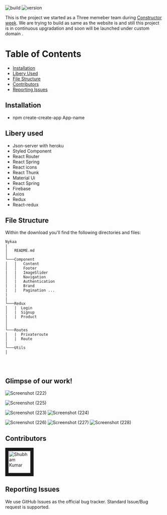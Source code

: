 ![build](https://img.shields.io/travis/USER/REPO.svg) ![version](https://img.shields.io/badge/version-1.0.0-blue.svg)  
<!--- ![Product Presentation Image](public/cover.png) --> 
This is the project we started as a Three memeber team  during [Constructor week](https://www.nykaa.com/). We are trying to build as same as the website is and  still this project is in continuous upgradation and soon will be launched under custom domain .
# Table of Contents

* [Installation](#installation)
* [Libery Used](#file-structure)
* [File Structure](#file-structure)
* [Contributors](#contributors)
* [Reporting Issues](#reporting-issues)


## Installation

* npm create-create-app App-name

## Libery used

* Json-server with heroku
* Styled Component
* React Router
* React Spring
* React icons
* React Thunk
* Material Ui
* React Spring
* Firebase
* Axios
* Redux
* React-redux

## File Structure

Within the download you'll find the following directories and files:

```
Nykaa
|
│   README.md 
│
└───Component
│   │   Content
│   │   Footer
|   |   ImageSlider
│   │   Navigation
│   |   Authentication
|   |   Brand            
|   |   Pagination ...
|
|
└───Redux
│   |  Login
│   |  Signup
|   |  Product
│   
│ 
└───Routes
│   |  Privateroute
│   |  Route
|    
└───Utils 
│  
   
    


```  

## Glimpse of our work!



![Screenshot (222)](https://user-images.githubusercontent.com/34106521/121716321-81e90200-cafd-11eb-8e96-e6585da1b053.png)

![Screenshot (225)](https://user-images.githubusercontent.com/34106521/121716363-8f05f100-cafd-11eb-9927-e1c00c0def80.png)

![Screenshot (223)](https://user-images.githubusercontent.com/34106521/121716337-86adb600-cafd-11eb-91e5-820bf66c454b.png)
![Screenshot (224)](https://user-images.githubusercontent.com/34106521/121716341-88777980-cafd-11eb-8628-1f637e9f57ce.png)

![Screenshot (226)](https://user-images.githubusercontent.com/34106521/121716387-975e2c00-cafd-11eb-8119-519b94fc160e.png)
![Screenshot (227)](https://user-images.githubusercontent.com/34106521/121716398-9a591c80-cafd-11eb-85b1-b3badd05d497.png)
![Screenshot (228)](https://user-images.githubusercontent.com/34106521/121716408-9cbb7680-cafd-11eb-9097-1ba5f24b5889.png)


## Contributors

<a href="../../../../shubham007kumar" target="_blank"><img src="https://avatars1.githubusercontent.com/u/34106521?s=460&v=4" alt="Shubham Kumar" width="70" height="70" border="10" /></a> 


## Reporting Issues

We use GitHub Issues as the official bug tracker. Standard Issue/Bug request is supported.
